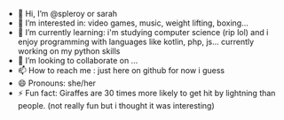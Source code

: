 - 👋 Hi, I’m @spleroy or sarah
- 👀 I’m interested in: video games, music, weight lifting, boxing... 
- 🌱 I’m currently learning: i'm studying computer science (rip lol) and i enjoy programming with languages like kotlin, php, js... currently working on my python skills 
- 💞️ I’m looking to collaborate on ...
- 📫 How to reach me : just here on github for now i guess
- 😄 Pronouns: she/her
- ⚡ Fun fact: Giraffes are 30 times more likely to get hit by lightning than people. (not really fun but i thought it was interesting)

<!---
spleroy/spleroy is a ✨ special ✨ repository because its `README.md` (this file) appears on your GitHub profile.
You can click the Preview link to take a look at your changes.
--->

